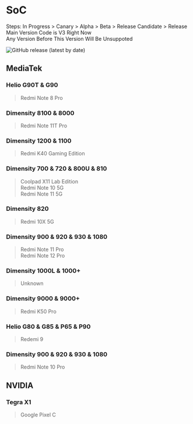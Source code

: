 # SoC
Steps: In Progress > Canary > Alpha > Beta > Release Candidate > Release   
Main Version Code is V3 Right Now   
Any Version Before This Version Will Be Unsuppoted   

![GitHub release (latest by date)](https://img.shields.io/github/v/release/naranyinyun/Apodidae?color=%23773bf9&label=Apodidae&style=flat-square)
## MediaTek
### Helio G90T & G90 <Badge type="tip" text="Release" />
> Redmi Note 8 Pro  
### Dimensity 8100 & 8000 <Badge type="tip" text="Release" />
> Redmi Note 11T Pro  
### Dimensity 1200 & 1100 <Badge type="tip" text="Release" />
> Redmi K40 Gaming Edition  
### Dimensity 700 & 720 & 800U & 810 <Badge type="tip" text="Release" />
> Coolpad X11 Lab Edition    
> Redmi Note 10 5G  
> Redmi Note 11 5G  
### Dimensity 820 <Badge type="tip" text="Release" />
> Redmi 10X 5G   
### Dimensity 900 & 920 & 930 & 1080 <Badge type="tip" text="Release" />
> Redmi Note 11 Pro  
> Redmi Note 12 Pro  
### Dimensity 1000L & 1000+ <Badge type="tip" text="Release" />
> Unknown
### Dimensity 9000 & 9000+ <Badge type="tip" text="Release" />
> Redmi K50 Pro
### Helio G80 & G85 & P65 & P90 <Badge type="tip" text="Release" />
> Redemi 9
### Dimensity 900 & 920 & 930 & 1080 <Badge type="danger" text="Alpha" />
> Redmi Note 10 Pro

## NVIDIA
### Tegra X1 <Badge type="danger" text="In Progress" />
> Google Pixel C 

